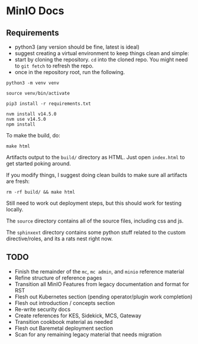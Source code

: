 # MinIO Docs

## Requirements

- python3 (any version should be fine, latest is ideal)
- suggest creating a virtual environment to keep things clean and simple:
- start by cloning the repository. `cd` into the cloned repo. You might need to `git fetch` to refresh the repo.
- once in the repository root, run the following.

```shell
python3 -m venv venv
```

```shell
source venv/bin/activate
```

```shell
pip3 install -r requirements.txt
```

```shell
nvm install v14.5.0
nvm use v14.5.0
npm install
```

To make the build, do:

```shell
make html
```

Artifacts output to the `build/` directory as HTML. Just open `index.html` to get started poking around.

If you modify things, I suggest doing clean builds to make sure all artifacts are fresh:

```shell
rm -rf build/ && make html
```

Still need to work out deployment steps, but this should work for testing locally.

The `source` directory contains all of the source files, including css and js.

The `sphinxext` directory contains some python stuff related to the custom directive/roles, and its a rats nest right now.

## TODO

- Finish the remainder of the `mc`, `mc admin`, and `minio` reference material
- Refine structure of reference pages
- Transition all MinIO Features from legacy documentation and format for RST
- Flesh out Kubernetes section (pending operator/plugin work completion)
- Flesh out introduction / concepts section
- Re-write security docs
- Create references for KES, Sidekick, MCS, Gateway
- Transition cookbook material as needed
- Flesh out Baremetal deployment section
- Scan for any remaining legacy material that needs migration
